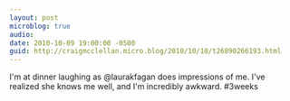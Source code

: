 ```yaml
---
layout: post
microblog: true
audio: 
date: 2010-10-09 19:00:00 -0500
guid: http://craigmcclellan.micro.blog/2010/10/10/t26890266193.html
---
```

I'm at dinner laughing as @laurakfagan does impressions of me. I've realized she knows me well, and I'm incredibly awkward. #3weeks
